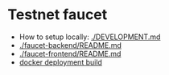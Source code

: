 # Testnet faucet

- How to setup locally: [./DEVELOPMENT.md](./DEVELOPMENT.md)
- [./faucet-backend/README.md](./faucet-backend/README.md)
- [./faucet-frontend/README.md](./faucet-frontend/README.md)
- [docker deployment build](./deploy/README.md)
